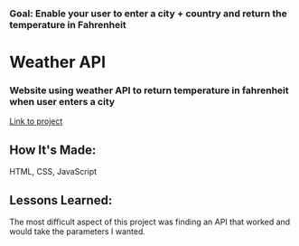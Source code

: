 
### Goal: Enable your user to enter a city + country and return the temperature in Fahrenheit

# Weather API

### Website using weather API to return temperature in fahrenheit when user enters a city

[Link to project](https://weather-app-morgan.netlify.app/)

## How It's Made:
HTML, CSS, JavaScript


## Lessons Learned:
The most difficult aspect of this project was finding an API that worked and would take the parameters I wanted.

